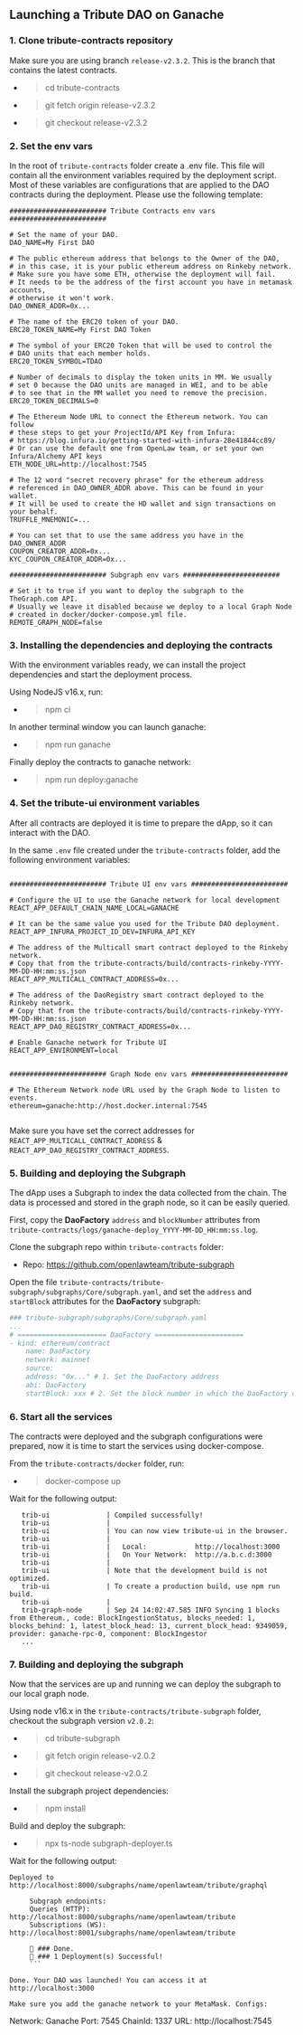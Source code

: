 ## Launching a Tribute DAO on Ganache

### 1. Clone tribute-contracts repository

Make sure you are using branch `release-v2.3.2`. This is the branch that contains the latest contracts.

- > cd tribute-contracts
- > git fetch origin release-v2.3.2
- > git checkout release-v2.3.2

### 2. Set the env vars

In the root of `tribute-contracts` folder create a .env file. This file will contain all the environment variables required by the deployment script. Most of these variables are configurations that are applied to the DAO contracts during the deployment. Please use the following template:

```
######################## Tribute Contracts env vars ########################

# Set the name of your DAO.
DAO_NAME=My First DAO

# The public ethereum address that belongs to the Owner of the DAO,
# in this case, it is your public ethereum address on Rinkeby network.
# Make sure you have some ETH, otherwise the deployment will fail.
# It needs to be the address of the first account you have in metamask accounts,
# otherwise it won't work.
DAO_OWNER_ADDR=0x...

# The name of the ERC20 token of your DAO.
ERC20_TOKEN_NAME=My First DAO Token

# The symbol of your ERC20 Token that will be used to control the
# DAO units that each member holds.
ERC20_TOKEN_SYMBOL=TDAO

# Number of decimals to display the token units in MM. We usually
# set 0 because the DAO units are managed in WEI, and to be able
# to see that in the MM wallet you need to remove the precision.
ERC20_TOKEN_DECIMALS=0

# The Ethereum Node URL to connect the Ethereum network. You can follow
# these steps to get your ProjectId/API Key from Infura:
# https://blog.infura.io/getting-started-with-infura-28e41844cc89/
# Or can use the default one from OpenLaw team, or set your own Infura/Alchemy API keys
ETH_NODE_URL=http://localhost:7545

# The 12 word "secret recovery phrase" for the ethereum address
# referenced in DAO_OWNER_ADDR above. This can be found in your wallet.
# It will be used to create the HD wallet and sign transactions on your behalf.
TRUFFLE_MNEMONIC=...

# You can set that to use the same address you have in the DAO_OWNER_ADDR
COUPON_CREATOR_ADDR=0x...
KYC_COUPON_CREATOR_ADDR=0x...

######################## Subgraph env vars ########################

# Set it to true if you want to deploy the subgraph to the TheGraph.com API.
# Usually we leave it disabled because we deploy to a local Graph Node
# created in docker/docker-compose.yml file.
REMOTE_GRAPH_NODE=false
```

### 3. Installing the dependencies and deploying the contracts

With the environment variables ready, we can install the project dependencies and start the deployment process.

Using NodeJS v16.x, run:

- > npm ci

In another terminal window you can launch ganache:

- > npm run ganache

Finally deploy the contracts to ganache network:

- > npm run deploy:ganache

### 4. Set the tribute-ui environment variables

After all contracts are deployed it is time to prepare the dApp, so it can interact with the DAO.

In the same `.env` file created under the `tribute-contracts` folder, add the following environment variables:

```

######################## Tribute UI env vars ########################

# Configure the UI to use the Ganache network for local development
REACT_APP_DEFAULT_CHAIN_NAME_LOCAL=GANACHE

# It can be the same value you used for the Tribute DAO deployment.
REACT_APP_INFURA_PROJECT_ID_DEV=INFURA_API_KEY

# The address of the Multicall smart contract deployed to the Rinkeby network.
# Copy that from the tribute-contracts/build/contracts-rinkeby-YYYY-MM-DD-HH:mm:ss.json
REACT_APP_MULTICALL_CONTRACT_ADDRESS=0x...

# The address of the DaoRegistry smart contract deployed to the Rinkeby network.
# Copy that from the tribute-contracts/build/contracts-rinkeby-YYYY-MM-DD-HH:mm:ss.json
REACT_APP_DAO_REGISTRY_CONTRACT_ADDRESS=0x...

# Enable Ganache network for Tribute UI
REACT_APP_ENVIRONMENT=local


######################## Graph Node env vars ########################

# The Ethereum Network node URL used by the Graph Node to listen to events.
ethereum=ganache:http://host.docker.internal:7545


```

Make sure you have set the correct addresses for `REACT_APP_MULTICALL_CONTRACT_ADDRESS` & `REACT_APP_DAO_REGISTRY_CONTRACT_ADDRESS`.

### 5. Building and deploying the Subgraph

The dApp uses a Subgraph to index the data collected from the chain. The data is processed and stored in the graph node, so it can be easily queried.

First, copy the **DaoFactory** `address` and `blockNumber` attributes from `tribute-contracts/logs/ganache-deploy_YYYY-MM-DD_HH:mm:ss.log`.

Clone the subgraph repo within `tribute-contracts` folder:

- Repo: https://github.com/openlawteam/tribute-subgraph

Open the file `tribute-contracts/tribute-subgraph/subgraphs/Core/subgraph.yaml`, and set the `address` and `startBlock` attributes for the **DaoFactory** subgraph:

```yaml
### tribute-subgraph/subgraphs/Core/subgraph.yaml
...
# ====================== DaoFactory ======================
- kind: ethereum/contract
    name: DaoFactory
    network: mainnet
    source:
    address: "0x..." # 1. Set the DaoFactory address
    abi: DaoFactory
    startBlock: xxx # 2. Set the block number in which the DaoFactory contract was deployed
```

### 6. Start all the services

The contracts were deployed and the subgraph configurations were prepared, now it is time to start the services using docker-compose.

From the `tribute-contracts/docker` folder, run:

- > docker-compose up

Wait for the following output:

```
   trib-ui              | Compiled successfully!
   trib-ui              |
   trib-ui              | You can now view tribute-ui in the browser.
   trib-ui              |
   trib-ui              |   Local:            http://localhost:3000
   trib-ui              |   On Your Network:  http://a.b.c.d:3000
   trib-ui              |
   trib-ui              | Note that the development build is not optimized.
   trib-ui              | To create a production build, use npm run build.
   trib-ui              |
   trib-graph-node      | Sep 24 14:02:47.585 INFO Syncing 1 blocks from Ethereum., code: BlockIngestionStatus, blocks_needed: 1, blocks_behind: 1, latest_block_head: 13, current_block_head: 9349059, provider: ganache-rpc-0, component: BlockIngestor
   ...
```

### 7. Building and deploying the subgraph

Now that the services are up and running we can deploy the subgraph to our local graph node.

Using node v16.x in the `tribute-contracts/tribute-subgraph` folder, checkout the subgraph version `v2.0.2`:

- > cd tribute-subgraph
- > git fetch origin release-v2.0.2
- > git checkout release-v2.0.2

Install the subgraph project dependencies:

- > npm install

Build and deploy the subgraph:

- > npx ts-node subgraph-deployer.ts

Wait for the following output:

````
Deployed to http://localhost:8000/subgraphs/name/openlawteam/tribute/graphql

     Subgraph endpoints:
     Queries (HTTP):     http://localhost:8000/subgraphs/name/openlawteam/tribute
     Subscriptions (WS): http://localhost:8001/subgraphs/name/openlawteam/tribute

     👏 ### Done.
     🎉 ### 1 Deployment(s) Successful!
     ```

Done. Your DAO was launched! You can access it at http://localhost:3000

Make sure you add the ganache network to your MetaMask. Configs:

````

Network: Ganache
Port: 7545
ChainId: 1337
URL: http://localhost:7545

```

```
